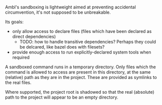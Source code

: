 Ambl's sandboxing is lightweight aimed at preventing accidental circumvention, it's not supposed to be unbreakable.

Its goals:

 - only allow access to declare files (files which have been declared as direct dependencies)
   - TODO: how to handle transitive dependencies? Perhaps they could be delcared, like bazel does with filesets?
 - provide enough access to run explicitly-declared system tools when required

A sandboxed command runs in a temporary directory. Only files which the command is allowed to access are present in this directory, at the same (relative) path as they are in the project. These are provided as symlinks to the real files.

Where supported, the project root is shadowed so that the real (absolute) path to the project will appear to be an empty directory.
